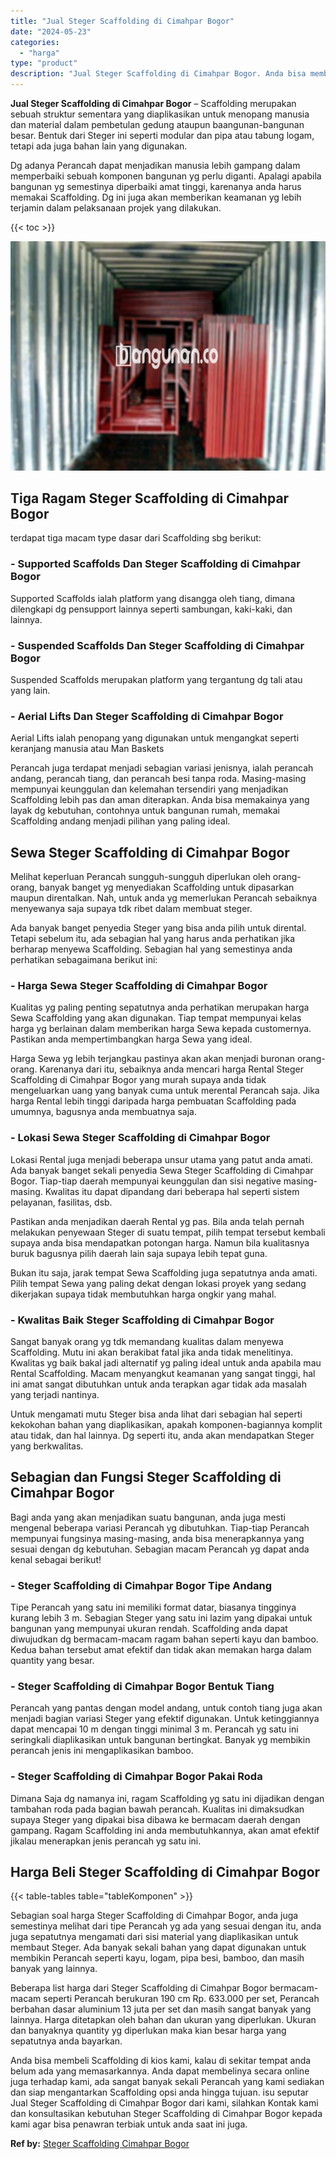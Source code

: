 ```yaml
---
title: "Jual Steger Scaffolding di Cimahpar Bogor"
date: "2024-05-23"
categories: 
  - "harga"
type: "product"
description: "Jual Steger Scaffolding di Cimahpar Bogor. Anda bisa membeli Scaffolding di kios kami, kalau di sekitar tempat anda belum ada yang memasarkannya. Anda dapat..."
---
```


**Jual Steger Scaffolding di Cimahpar Bogor** – Scaffolding merupakan sebuah struktur sementara yang diaplikasikan untuk menopang manusia dan material dalam pembetulan gedung ataupun baangunan-bangunan besar. Bentuk dari Steger ini seperti modular dan pipa atau tabung logam, tetapi ada juga bahan lain yang digunakan.

Dg adanya Perancah dapat menjadikan manusia lebih gampang dalam memperbaiki sebuah komponen bangunan yg perlu diganti. Apalagi apabila bangunan yg semestinya diperbaiki amat tinggi, karenanya anda harus memakai Scaffolding. Dg ini juga akan memberikan keamanan yg lebih terjamin dalam pelaksanaan projek yang dilakukan.

{{< toc >}}

![Jual Steger Scaffolding di Cimahpar Bogor](/images/sewa-scaffolding-steger-15.png)

## Tiga Ragam Steger Scaffolding di Cimahpar Bogor

terdapat tiga macam type dasar dari Scaffolding sbg berikut:

### \- Supported Scaffolds Dan Steger Scaffolding di Cimahpar Bogor

Supported Scaffolds ialah platform yang disangga oleh tiang, dimana dilengkapi dg pensupport lainnya seperti sambungan, kaki-kaki, dan lainnya.

### \- Suspended Scaffolds Dan Steger Scaffolding di Cimahpar Bogor

Suspended Scaffolds merupakan platform yang tergantung dg tali atau yang lain.

### \- Aerial Lifts Dan Steger Scaffolding di Cimahpar Bogor

Aerial Lifts ialah penopang yang digunakan untuk mengangkat seperti keranjang manusia atau Man Baskets

Perancah juga terdapat menjadi sebagian variasi jenisnya, ialah perancah andang, perancah tiang, dan perancah besi tanpa roda. Masing-masing mempunyai keunggulan dan kelemahan tersendiri yang menjadikan Scaffolding lebih pas dan aman diterapkan. Anda bisa memakainya yang layak dg kebutuhan, contohnya untuk bangunan rumah, memakai Scaffolding andang menjadi pilihan yang paling ideal.

## Sewa Steger Scaffolding di Cimahpar Bogor

Melihat keperluan Perancah sungguh-sungguh diperlukan oleh orang-orang, banyak banget yg menyediakan Scaffolding untuk dipasarkan maupun direntalkan. Nah, untuk anda yg memerlukan Perancah sebaiknya menyewanya saja supaya tdk ribet dalam membuat steger.

Ada banyak banget penyedia Steger yang bisa anda pilih untuk dirental. Tetapi sebelum itu, ada sebagian hal yang harus anda perhatikan jika berharap menyewa Scaffolding. Sebagian hal yang semestinya anda perhatikan sebagaimana berikut ini:

### \- Harga Sewa Steger Scaffolding di Cimahpar Bogor

Kualitas yg paling penting sepatutnya anda perhatikan merupakan harga Sewa Scaffolding yang akan digunakan. Tiap tempat mempunyai kelas harga yg berlainan dalam memberikan harga Sewa kepada customernya. Pastikan anda mempertimbangkan harga Sewa yang ideal.

Harga Sewa yg lebih terjangkau pastinya akan akan menjadi buronan orang-orang. Karenanya dari itu, sebaiknya anda mencari harga Rental Steger Scaffolding di Cimahpar Bogor yang murah supaya anda tidak mengeluarkan uang yang banyak cuma untuk merental Perancah saja. Jika harga Rental lebih tinggi daripada harga pembuatan Scaffolding pada umumnya, bagusnya anda membuatnya saja.

### \- Lokasi Sewa Steger Scaffolding di Cimahpar Bogor

Lokasi Rental juga menjadi beberapa unsur utama yang patut anda amati. Ada banyak banget sekali penyedia Sewa Steger Scaffolding di Cimahpar Bogor. Tiap-tiap daerah mempunyai keunggulan dan sisi negative masing-masing. Kwalitas itu dapat dipandang dari beberapa hal seperti sistem pelayanan, fasilitas, dsb.

Pastikan anda menjadikan daerah Rental yg pas. Bila anda telah pernah melakukan penyewaan Steger di suatu tempat, pilih tempat tersebut kembali supaya anda bisa mendapatkan potongan harga. Namun bila kualitasnya buruk bagusnya pilih daerah lain saja supaya lebih tepat guna.

Bukan itu saja, jarak tempat Sewa Scaffolding juga sepatutnya anda amati. Pilih tempat Sewa yang paling dekat dengan lokasi proyek yang sedang dikerjakan supaya tidak membutuhkan harga ongkir yang mahal.

### \- Kwalitas Baik Steger Scaffolding di Cimahpar Bogor

Sangat banyak orang yg tdk memandang kualitas dalam menyewa Scaffolding. Mutu ini akan berakibat fatal jika anda tidak menelitinya. Kwalitas yg baik bakal jadi alternatif yg paling ideal untuk anda apabila mau Rental Scaffolding. Macam menyangkut keamanan yang sangat tinggi, hal ini amat sangat dibutuhkan untuk anda terapkan agar tidak ada masalah yang terjadi nantinya.

Untuk mengamati mutu Steger bisa anda lihat dari sebagian hal seperti kekokohan bahan yang diaplikasikan, apakah komponen-bagiannya komplit atau tidak, dan hal lainnya. Dg seperti itu, anda akan mendapatkan Steger yang berkwalitas.

## Sebagian dan Fungsi Steger Scaffolding di Cimahpar Bogor

Bagi anda yang akan menjadikan suatu bangunan, anda juga mesti mengenal beberapa variasi Perancah yg dibutuhkan. Tiap-tiap Perancah mempunyai fungsinya masing-masing, anda bisa menerapkannya yang sesuai dengan dg kebutuhan. Sebagian macam Perancah yg dapat anda kenal sebagai berikut!

### \- Steger Scaffolding di Cimahpar Bogor Tipe Andang

Tipe Perancah yang satu ini memiliki format datar, biasanya tingginya kurang lebih 3 m. Sebagian Steger yang satu ini lazim yang dipakai untuk bangunan yang mempunyai ukuran rendah. Scaffolding anda dapat diwujudkan dg bermacam-macam ragam bahan seperti kayu dan bamboo. Kedua bahan tersebut amat efektif dan tidak akan memakan harga dalam quantity yang besar.

### \- Steger Scaffolding di Cimahpar Bogor Bentuk Tiang

Perancah yang pantas dengan model andang, untuk contoh tiang juga akan menjadi bagian variasi Steger yang efektif digunakan. Untuk ketinggiannya dapat mencapai 10 m dengan tinggi minimal 3 m. Perancah yg satu ini seringkali diaplikasikan untuk bangunan bertingkat. Banyak yg membikin perancah jenis ini mengaplikasikan bamboo.

### \- Steger Scaffolding di Cimahpar Bogor Pakai Roda

Dimana Saja dg namanya ini, ragam Scaffolding yg satu ini dijadikan dengan tambahan roda pada bagian bawah perancah. Kualitas ini dimaksudkan supaya Steger yang dipakai bisa dibawa ke bermacam daerah dengan gampang. Ragam Scaffolding ini anda membutuhkannya, akan amat efektif jikalau menerapkan jenis perancah yg satu ini.

## Harga Beli Steger Scaffolding di Cimahpar Bogor

{{< table-tables table="tableKomponen" >}}

Sebagian soal harga Steger Scaffolding di Cimahpar Bogor, anda juga semestinya melihat dari tipe Perancah yg ada yang sesuai dengan itu, anda juga sepatutnya mengamati dari sisi material yang diaplikasikan untuk membaut Steger. Ada banyak sekali bahan yang dapat digunakan untuk membikin Perancah seperti kayu, logam, pipa besi, bamboo, dan masih banyak yang lainnya.

Beberapa list harga dari Steger Scaffolding di Cimahpar Bogor bermacam-macam seperti Perancah berukuran 190 cm Rp. 633.000 per set, Perancah berbahan dasar aluminium 13 juta per set dan masih sangat banyak yang lainnya. Harga ditetapkan oleh bahan dan ukuran yang diperlukan. Ukuran dan banyaknya quantity yg diperlukan maka kian besar harga yang sepatutnya anda bayarkan.

Anda bisa membeli Scaffolding di kios kami, kalau di sekitar tempat anda belum ada yang memasarkannya. Anda dapat membelinya secara online juga terhadap kami, ada sangat banyak sekali Perancah yang kami sediakan dan siap mengantarkan Scaffolding opsi anda hingga tujuan. isu seputar Jual Steger Scaffolding di Cimahpar Bogor dari kami, silahkan Kontak kami dan konsultasikan kebutuhan Steger Scaffolding di Cimahpar Bogor kepada kami agar bisa penawran terbiak untuk anda saat ini juga.

**Ref by:** [Steger Scaffolding Cimahpar Bogor](https://id.wikipedia.org/wiki/Steger)
